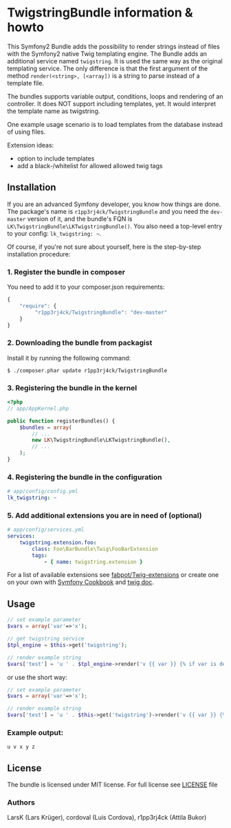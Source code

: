 TwigstringBundle information & howto
====================================

This Symfony2 Bundle adds the possibility to render strings instead of files with the Symfony2 native Twig templating engine.
The Bundle adds an additional service named `twigstring`. It is used the same way as the original templating service.
The only difference is that the first argument of the method `render(<string>, [<array])` is a string to parse instead of a template file.

The bundles supports variable output, conditions, loops and rendering of an controller. It does NOT support including templates, yet. It would interpret the template name as twigstring.

One example usage scenario is to load templates from the database instead of using files.

Extension ideas:

* option to include templates
* add a black-/whitelist for allowed allowed twig tags

## Installation

If you are an advanced Symfony developer, you know how things are done. The package's name is `r1pp3rj4ck/TwigstringBundle` and you need the `dev-master` version of it, and the bundle's FQN is `LK\TwigstringBundle\LKTwigstringBundle()`. You also need a top-level entry to your config: `lk_twigstring: ~`.

Of course, if you're not sure about yourself, here is the step-by-step installation procedure:

### 1. Register the bundle in composer

You need to add it to your composer.json requirements:
``` js
{
    "require": {
         "r1pp3rj4ck/TwigstringBundle": "dev-master"
    }
}
```

### 2. Downloading the bundle from packagist

Install it by running the following command:

    $ ./composer.phar update r1pp3rj4ck/TwigstringBundle

### 3. Registering the bundle in the kernel

``` php
<?php
// app/AppKernel.php

public function registerBundles() {
    $bundles = array(
        // ...
        new LK\TwigstringBundle\LKTwigstringBundle(),
        // ...
    );
}
```

### 4. Registering the bundle in the configuration

``` yaml
# app/config/config.yml
lk_twigstring: ~
```


### 5. Add additional extensions you are in need of (optional)

``` yaml
# app/config/services.yml
services:
    twigstring.extension.foo:
        class: Foo\BarBundle\Twig\FooBarExtension
        tags:
            - { name: twigstring.extension }
```

For a list of available extensions see [fabpot/Twig-extensions](https://github.com/fabpot/Twig-extensions) or create one on your own with [Symfony Cookbook](http://symfony.com/doc/current/cookbook/templating/twig_extension.html) and [twig doc](http://twig.sensiolabs.org/doc/advanced.html#creating-an-extension).

## Usage

``` php
// set example parameter
$vars = array('var'=>'x');

// get twigstring service
$tpl_engine = $this->get('twigstring');

// render example string
$vars['test'] = 'u ' . $tpl_engine->render('v {{ var }} {% if var is defined %} y {% endif %} z{% for i in 1..5 %} {{ i }}{% endfor %}', $vars);
```

or use the short way:

``` php
// set example parameter
$vars = array('var'=>'x');

// render example string
$vars['test'] = 'u ' . $this->get('twigstring')->render('v {{ var }} {% if var is defined %} y {% endif %} z{% for i in 1..5 %} {{ i }}{% endfor %}', $vars);
```

### Example output:

    u v x y z

## License

The bundle is licensed under MIT license. For full license see [LICENSE](https://github.com/r1pp3rj4ck/TwigstringBundle/blob/master/LICENSE) file

### Authors
LarsK (Lars Krüger), cordoval (Luis Cordova), r1pp3rj4ck (Attila Bukor)